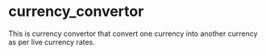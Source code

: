 # currency_convertor
This is currency convertor that convert one currency into another currency as per live currency rates.
